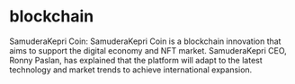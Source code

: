 # blockchain
SamuderaKepri Coin: SamuderaKepri Coin is a blockchain innovation that aims to support the digital economy and NFT market. SamuderaKepri CEO, Ronny Paslan, has explained that the platform will adapt to the latest technology and market trends to achieve international expansion.
